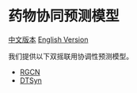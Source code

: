 # 药物协同预测模型

[中文版本](./README_cn.md) [English Version](./README.md)

我们提供以下双摇联用协调性预测模型。

* [RGCN](./RGCN/README_cn.md)
* [DTSyn](./DTSyn/README_cn.md)
